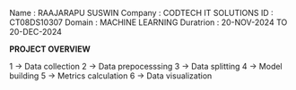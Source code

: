 Name : RAAJARAPU SUSWIN
Company : CODTECH IT SOLUTIONS
ID : CT08DS10307
Domain : MACHINE LEARNING
Duratrion : 20-NOV-2024 TO 20-DEC-2024

**PROJECT OVERVIEW**

 1 -> Data collection
 2 -> Data prepocesssing
 3 -> Data splitting
 4 -> Model building
 5 -> Metrics calculation 
 6 -> Data visualization
